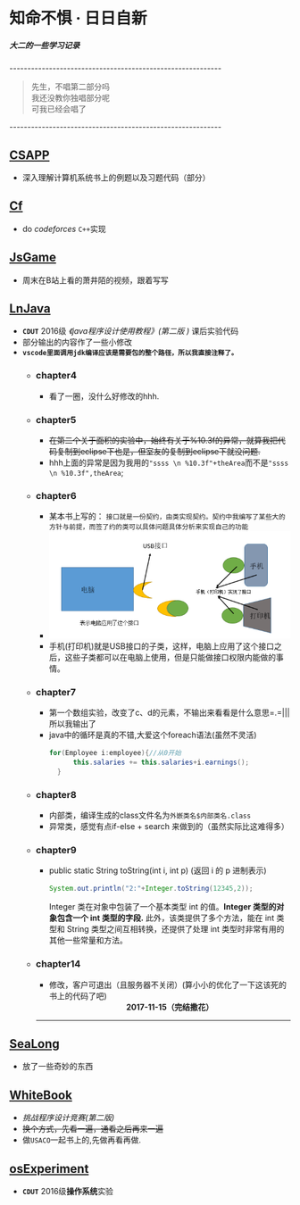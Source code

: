   **知命不惧 · 日日自新**
  ================
 ##### **_大二的一些学习记录_**<br>

 -----------------------------------------------------------<br>
> 先生，不唱第二部分吗<br>
> 我还没教你独唱部分呢<br>
> 可我已经会唱了<br>

-----------------------------------------------------------<br>
 ## [CSAPP](https://github.com/anlance/anlance/tree/master/CSAPP)
   * 深入理解计算机系统书上的例题以及习题代码（部分）<br>
 ## [Cf](https://github.com/anlance/anlance/tree/master/Cf)
   * do *codeforces*  `C++`实现<br>
 ## [JsGame](https://github.com/anlance/anlance/tree/master/JsGame)
   * 周末在B站上看的萧井陌的视频，跟着写写<br>
 ## [LnJava](https://github.com/anlance/anlance/tree/master/LnJava)
   * **`CDUT`** 2016级 _《java程序设计使用教程》(第二版 )_  课后实验代码<br>
   * 部分输出的内容作了一些小修改<br>
   * **`vscode里面调用jdk编译应该是需要包的整个路径，所以我直接注释了。`**
      * ### chapter4
          * 看了一圈，没什么好修改的hhh.<br>
      * ### chapter5
          * ~~在第二个关于面积的实验中，始终有关于%10.3f的异常，就算我把代码复制到eclipse下也是，但室友的复制到eclipse下就没问题.~~<br>
          * hhh上面的异常是因为我用的`"ssss \n %10.3f"+theArea`而不是`"ssss \n %10.3f",theArea`;<br>
      * ### chapter6
          * 某本书上写的： `接口就是一份契约，由类实现契约。契约中我编写了某些大的方针与前提，而签了约的类可以具体问题具体分析来实现自己的功能`<br>
          * ![interface](https://github.com/anlance/anlance/blob/master/SeaLong/picture/interface.png)<br>
          * 手机(打印机)就是USB接口的子类，这样，电脑上应用了这个接口之后，这些子类都可以在电脑上使用，但是只能做接口权限内能做的事情。<br>
      * ### chapter7
          * 第一个数组实验，改变了c、d的元素，不输出来看看是什么意思=.=|||所以我输出了<br>
          * java中的循环是真的不错,大爱这个foreach语法(虽然不灵活)
            ```java
            for(Employee i:employee){//从0开始
                  this.salaries += this.salaries+i.earnings();
              }
            ```
      * ### chapter8
          * 内部类，编译生成的class文件名为`外嵌类名$内部类名.class`<br>
          * 异常类，感觉有点if-else + search 来做到的（虽然实际比这难得多）<br>
      * ### chapter9
          * public static String toString(int i, int p) (返回 i 的 p 进制表示)<br>
            ```java
            System.out.println("2:"+Integer.toString(12345,2));
            ```
            Integer 类在对象中包装了一个基本类型 int 的值。**Integer 类型的对象包含一个 int 类型的字段.**
            此外，该类提供了多个方法，能在 int 类型和 String 类型之间互相转换，还提供了处理 int 类型时非常有用的其他一些常量和方法。<br>
      * ### chapter14
          * 修改，客户可退出（且服务器不关闭）(算小小的优化了一下这该死的书上的代码了吧)<br>
                            <center>**2017-11-15（完结撒花）**</center>
          -----------------------------------------------------------------------

 ## [SeaLong](https://github.com/anlance/anlance/tree/master/SeaLong)
   * 放了一些奇妙的东西<pr>
 ## [WhiteBook](https://github.com/anlance/anlance/tree/master/WhiteBook)
   * _挑战程序设计竞赛(第二版)_ <br>
   * ~~换个方式，先看一遍，通看之后再来一遍~~<br>
   * 做`USACO`一起书上的,先做再看再做.
 ## [osExperiment](https://github.com/anlance/anlance/tree/master/osExperiment)
   * **`CDUT`** 2016级**操作系统**实验<br>
